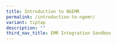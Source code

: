 ```yaml
---
title: Introduction to NGEMR
permalink: /introduction-to-ngemr/
variant: tiptap
description: ""
third_nav_title: EMR Integration Sandbox
---
```

